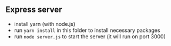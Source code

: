 ## Express server

- install yarn (with node.js)
- run `yarn install` in this folder to install necessary packages
- run `node server.js` to start the server (it will run on port 3000)